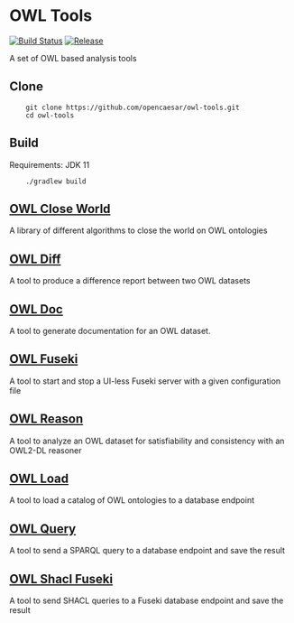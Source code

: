 # OWL Tools

[![Build Status](https://github.com/opencaesar/owl-tools/actions/workflows/ci.yml/badge.svg)](https://github.com/opencaesar/owl-tools/actions/workflows/ci.yml)
[![Release](https://img.shields.io/github/v/release/opencaesar/owl-tools?label=Release)](https://github.com/opencaesar/owl-tools/releases/latest)

A set of OWL based analysis tools

## Clone
```
    git clone https://github.com/opencaesar/owl-tools.git
    cd owl-tools
```
      
## Build
Requirements: JDK 11
```
    ./gradlew build
```

## [OWL Close World](owl-close-world/README.md)

A library of different algorithms to close the world on OWL ontologies

## [OWL Diff](owl-diff/README.md)

A tool to produce a difference report between two OWL datasets

## [OWL Doc](owl-doc/README.md)

A tool to generate documentation for an OWL dataset.

## [OWL Fuseki](owl-fuseki/README.md)

A tool to start and stop a UI-less Fuseki server with a given configuration file

## [OWL Reason](owl-reason/README.md)

A tool to analyze an OWL dataset for satisfiability and consistency with an OWL2-DL reasoner

## [OWL Load](owl-load/README.md)

A tool to load a catalog of OWL ontologies to a database endpoint

## [OWL Query](owl-query/README.md)

A tool to send a SPARQL query to a database endpoint and save the result

## [OWL Shacl Fuseki](owl-shacl-fuseki/README.md)

A tool to send SHACL queries to a Fuseki database endpoint and save the result
